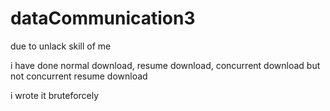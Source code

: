 # dataCommunication3

due to unlack skill of me 

i have done normal download, resume download, concurrent download but not concurrent resume download

i wrote it bruteforcely   


